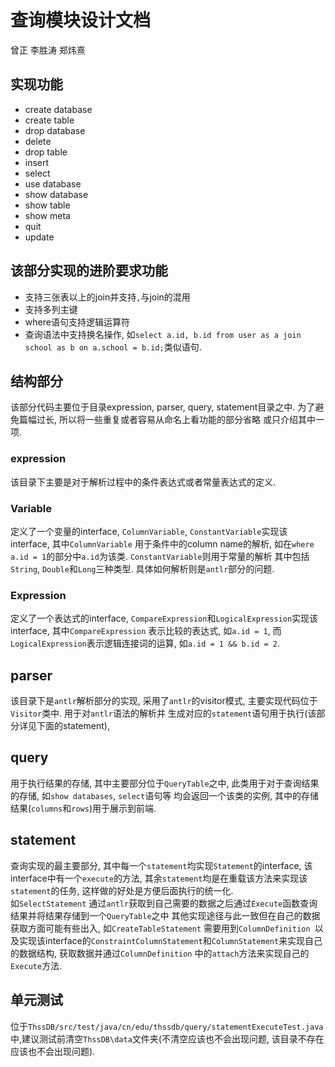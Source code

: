 # 查询模块设计文档
曾正 李胜涛 郑炜熹

## 实现功能

* create database
* create table  
* drop database
* delete
* drop table
* insert
* select
* use database
* show database
* show table
* show meta
* quit
* update

## 该部分实现的进阶要求功能
* 支持三张表以上的join并支持`,`与join的混用
* 支持多列主键
* where语句支持逻辑运算符
* 查询语法中支持换名操作, 如`select a.id, b.id from user as a join school as b on a.school = b.id;`类似语句.

## 结构部分
该部分代码主要位于目录expression, parser, query, statement目录之中. 为了避免篇幅过长, 所以将一些重复或者容易从命名上看功能的部分省略
或只介绍其中一项.

### expression
该目录下主要是对于解析过程中的条件表达式或者常量表达式的定义.

### Variable
定义了一个变量的interface, `ColumnVariable`, `ConstantVariable`实现该interface, 其中`ColumnVariable`
用于条件中的column name的解析, 如在`where a.id = 1`的部分中`a.id`为该类. `ConstantVariable`则用于常量的解析
其中包括`String`, `Double`和`Long`三种类型. 具体如何解析则是`antlr`部分的问题.

### Expression
定义了一个表达式的interface, `CompareExpression`和`LogicalExpression`实现该interface, 其中`CompareExpression`
表示比较的表达式, 如`a.id = 1`, 而`LogicalExpression`表示逻辑连接词的运算, 如`a.id = 1 && b.id = 2`.

## parser
该目录下是`antlr`解析部分的实现, 采用了`antlr`的visitor模式, 主要实现代码位于`Visitor`类中. 用于对`antlr`语法的解析并
生成对应的`statement`语句用于执行(该部分详见下面的statement), 

## query
用于执行结果的存储, 其中主要部分位于`QueryTable`之中, 此类用于对于查询结果的存储, 如`show databases`, `select`语句等
均会返回一个该类的实例, 其中的存储结果(`columns`和`rows`)用于展示到前端. 

## statement
查询实现的最主要部分, 其中每一个`statement`均实现`Statement`的interface, 该interface中有一个`execute`的方法,
其余`statement`均是在重载该方法来实现该`statement`的任务, 这样做的好处是方便后面执行的统一化.  
如`SelectStatement` 通过`antlr`获取到自己需要的数据之后通过`Execute`函数查询结果并将结果存储到一个`QueryTable`之中
其他实现途径与此一致但在自己的数据获取方面可能有些出入, 如`CreateTableStatement` 需要用到`ColumnDefinition
`以及实现该interface的`ConstraintColumnStatement`和`ColumnStatement`来实现自己的数据结构, 获取数据并通过`ColumnDefinition`
中的`attach`方法来实现自己的`Execute`方法.

## 单元测试
位于`ThssDB/src/test/java/cn/edu/thssdb/query/statementExecuteTest.java`中,建议测试前清空`ThssDB\data`文件夹(不清空应该也不会出现问题,
该目录不存在应该也不会出现问题).